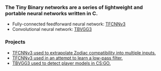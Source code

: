 ### The Tiny Binary networks are a series of lightweight and portable neural networks written in C.

- Fully-connected feedforward neural network: [TFCNNv3](https://github.com/TFCNN/TFCNNv3)
- Convolutional neural network: [TBVGG3](https://github.com/TFCNN/TBVGG3)

### Projects
- [TFCNNv3 used to extrapolate Zodiac compatibility into multiple inputs.](https://github.com/TFCNN/TFCNNv3)
- [TFCNNv3 used in an attempt to learn a low-pass filter.](https://github.com/jcwml/neural_filter_tfcnn)
- [TBVGG3 used to detect player models in CS:GO.](https://github.com/TFCNN/Projects)

